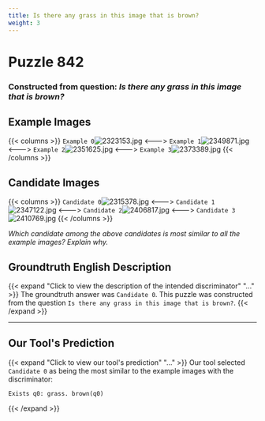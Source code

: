 ```yaml
---
title: Is there any grass in this image that is brown?
weight: 3
---
```


# Puzzle 842
### Constructed from question: _Is there any grass in this image that is brown?_


## Example Images
{{< columns >}}
`Example 0`![2323153.jpg](/gqa_images/2323153.jpg)
<--->
`Example 1`![2349871.jpg](/gqa_images/2349871.jpg)
<--->
`Example 2`![2351625.jpg](/gqa_images/2351625.jpg)
<--->
`Example 3`![2373389.jpg](/gqa_images/2373389.jpg)
{{< /columns >}}

## Candidate Images
{{< columns >}}
`Candidate 0`![2315378.jpg](/gqa_images/2315378.jpg)
<--->
`Candidate 1`![2347122.jpg](/gqa_images/2347122.jpg)
<--->
`Candidate 2`![2406817.jpg](/gqa_images/2406817.jpg)
<--->
`Candidate 3`![2410769.jpg](/gqa_images/2410769.jpg)
{{< /columns >}}

*Which candidate among the above candidates is most similar to all the example images? Explain why.*

## Groundtruth English Description

{{< expand "Click to view the description of the intended discriminator" "..." >}}
The groundtruth answer was `Candidate 0`. This puzzle was constructed from the question `Is there any grass in this image that is brown?`.
{{< /expand >}}

---

## Our Tool's Prediction

{{< expand "Click to view our tool's prediction" "..." >}}
Our tool selected `Candidate 0` as being the most similar to the example images with the discriminator:
```plaintext
Exists q0: grass. brown(q0)
```
{{< /expand >}}
